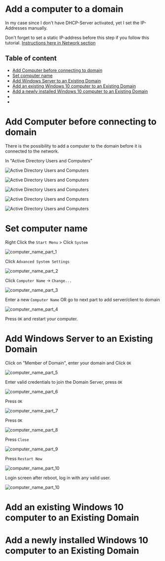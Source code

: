 # Add a computer to a domain

In my case since I don't have DHCP-Server activated, yet I set the IP-Addresses manually.

Don't forget to set a static IP-address before this step if you follow this tutorial. [Instructions here in Network section](../../Network)

## Table of content

- [Add Computer before connecting to domain](#add-computer-before-connecting-to-domain)
- [Set computer name](#set-computer-name)
- [Add Windows Server to an Existing Domain](#add-windows-server-to-an-existing-domain)
- [Add an existing Windows 10 computer to an Existing Domain](#add-an-existing-windows-10-computer-to-an-existing-domain)
- [Add a newly installed Windows 10 computer to an Existing Domain](#add-a-newly-installed-windows-10-computer-to-an-existing-domain)
- [](#)
- [](#)

# Add Computer before connecting to domain

There is the possibility to add a computer to the domain before it is connected to the network.

In "Active Directory Users and Computers"

![Active Directory Users and Computers](img/aduac_1.png)

![Active Directory Users and Computers](img/aduac_2.png)

![Active Directory Users and Computers](img/aduac_3.png)

![Active Directory Users and Computers](img/aduac_4.png)

![Active Directory Users and Computers](img/aduac_5.png)

# Set computer name

Right Click the `Start Menu` > Click `System` 

![computer_name_part_1](img/computer_name_part_1.png)

Click `Advanced System Settings`

![computer_name_part_2](img/computer_name_part_2.png)

Click `Computer Name` -> `Change...`

![computer_name_part_3](img/computer_name_part_3.png)

Enter a new `Computer Name` OR go to next part to add server/client to domain

![computer_name_part_4](img/computer_name_part_4.png)

Press `OK` and restart your computer.

# Add Windows Server to an Existing Domain

Click on "Member of Domain", enter your domain and Click `OK`

![computer_name_part_5](img/computer_name_part_5.png)

Enter valid credentials to join the Domain Server, press `OK`

![computer_name_part_6](img/computer_name_part_6.png)

Press `OK`

![computer_name_part_7](img/computer_name_part_7.png)

Press `OK`

![computer_name_part_8](img/computer_name_part_8.png)

Press `Close`

![computer_name_part_9](img/computer_name_part_9.png)

Press `Restart Now`

![computer_name_part_10](img/computer_name_part_10.png)

Login screen after reboot, log in with any valid user.

![computer_name_part_10](img/computer_name_part_11.png)

# Add an existing Windows 10 computer to an Existing Domain

# Add a newly installed Windows 10 computer to an Existing Domain


